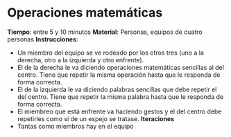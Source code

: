 Operaciones matemáticas
======
**Tiempo**: entre 5 y 10 minutos
**Material**: Personas, equipos de cuatro personas
**Instrucciones**: 
* Un miembro del equipo se ve rodeado por los otros tres (uno a la derecha, otro a la izquierda y otro enfrente).
* El de la derecha le va diciendo operaciones matemáticas sencillas al del centro. Tiene que repetir la misma operación hasta que le responda de forma correcta.
* El de la izquierda le va diciendo palabras sencillas que debe repetir el del centro. Tiene que repetir la misma palabra hasta que le responda de forma correcta.
* El miembreo que está enfrente va haciendo gestos y el del centro debe repetirles como si de un espejo se tratase.
**Iteraciones**
* Tantas como miembros hay en el equipo
